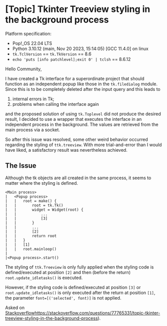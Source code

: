 
# \[Topic\] Tkinter Treeview styling in the background process

Platform specification:

- Pop!_OS 22.04 LTS
- Python 3.10.12 (main, Nov 20 2023, 15:14:05) [GCC 11.4.0] on linux
- `tk.TclVersion` == `tk.TkVersion` == 8.6
- `echo 'puts [info patchlevel];exit 0' | tclsh` == 8.6.12

Hello Community,

I have created a Tk interface for a superordinate project that should function as an 
independent popup like those in the `tk.filedialog` module.
Since this is to be completely deleted after the input query and this leads to

1. internal errors in Tk;
2. problems when calling the interface again

and the proposed solution of using `tk.Toplevel` did not produce the desired result, 
I decided to use a wrapper that executes the interface in an independent process in 
the background. The values are retrieved from the main process via a socket.

So after this issue was resolved, some other weird behavior occurred regarding the styling 
of `ttk.treeview`. With more trial-and-error than I would have liked, a satisfactory 
result was nevertheless achieved.

## The Issue

Although the tk objects are all created in the same process, 
it seems to matter where the styling is defined.

```
<Main process>
|	<Popup process>
|	|	root = make() {
|	|		root = tk.Tk()
|	|		widget = Widget(root) {
|	|			...
|	|			[3]
|	|		}
|	|		...
|	|		[2]
|	|		return root
|	|	}
|	|	[1]
|	|	root.mainloop()
|
|<Popup process>.start()
```

The styling of `ttk.Treeview` is only fully applied when the styling code is 
defined/executed at position `[2]` and then (before the return) `root.update_idletasks()` 
is executed.

However, if the styling code is defined/executed at position `[3]` or 
`root.update_idletasks()` is only executed after the return at position `[1]`, 
the parameter `font=[('selected', font)]` is not applied.

Asked on [Stackoverflow](https://stackoverflow.com/questions/77765331/topic-tkinter-treeview-styling-in-the-background-process)https://stackoverflow.com/questions/77765331/topic-tkinter-treeview-styling-in-the-background-process).
